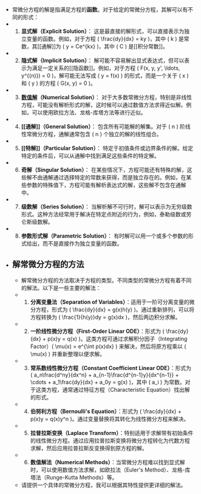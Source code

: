 - 常微分方程的解是指满足方程的**函数**。对于给定的常微分方程，其解可以有不同的形式：
- 1. **显式解（Explicit Solution）**：
   这是最直接的解形式，可以直接表示为独立变量的函数。例如，对于方程 \( \frac{dy}{dx} = ky \)，其中 \( k \) 是常数，其[[通解]]为 \( y = Ce^{kx} \)，其中 \( C \) 是[[积分常数]]。
- 2. **隐式解（Implicit Solution）**：
   解可能不容易解出显式表达式，但可以表示为满足一定关系的[[隐函数]]。例如，对于方程 \( F(x, y, y', \ldots, y^{(n)}) = 0 \)，解可能无法写成 \( y = f(x) \) 的形式，而是一个关于 \( x \) 和 \( y \) 的方程 \( G(x, y) = 0 \)。
- 3. **[数值解]([[常微分方程数值解]])（Numerical Solution）**：
   对于大多数常微分方程，特别是非线性方程，可能没有解析形式的解，这时候可以通过数值方法求得近似解。例如，可以使用欧拉方法、龙格-库塔方法等进行近似。
- 4. **[[通解]]（General Solution）**：
   包含所有可能解的解集。对于 \( n \) 阶线性常微分方程，通解通常包含 \( n \) 个独立的解的线性组合。
- 5. **[[特解]]（Particular Solution）**：
   特定于初值条件或边界条件的解。给定特定的条件后，可以从通解中找到满足这些条件的特定解。
- 6. **奇解（Singular Solution）**：
   在某些情况下，方程可能还有特殊的解，这些解不由通解通过选择特定的常数来获得，而是独立存在的。例如，在某些参数的特殊值下，方程可能有解析表达式的解，这些解不包含在通解中。
- 7. **级数解（Series Solution）**：
   当解析解不可行时，解可以表示为无穷级数形式。这种方法经常用于解决在特定点附近的行为，例如，泰勒级数或劳仑斯级数解。
- 8. **参数形式解（Parametric Solution）**：
   有时解可以用一个或多个参数的形式给出，而不是直接作为独立变量的函数。
- ## 解常微分方程的方法
	- 解常微分方程的方法取决于方程的类型。不同类型的常微分方程有着不同的解法。以下是一些主要的解法：
	- 1. **分离变量法（Separation of Variables）**：适用于一阶可分离变量的微分方程，形式为 \( \frac{dy}{dx} = g(x)h(y) \)。通过重新排列，可以将方程转换为 \( \frac{1}{h(y)}dy = g(x)dx \)，然后两边积分求解。
	- 2. **一阶线性微分方程（First-Order Linear ODE）**：形式为 \( \frac{dy}{dx} + p(x)y = q(x) \)。这类方程可通过求解积分因子（Integrating Factor）\( \mu(x) = e^{\int p(x)dx} \) 来解决，然后将原方程乘以 \( \mu(x) \) 并重新整理以便求解。
	- 3. **常系数线性微分方程（Constant Coefficient Linear ODE）**：形式为 \( a_n\frac{d^ny}{dx^n} + a_{n-1}\frac{d^{n-1}y}{dx^{n-1}} + \cdots + a_1\frac{dy}{dx} + a_0y = g(x) \)，其中 \( a_i \) 为常数。对于这类方程，通常通过特征方程（Characteristic Equation）找出解的形式。
	- 4. **伯努利方程（Bernoulli's Equation）**：形式为 \( \frac{dy}{dx} + p(x)y = q(x)y^n \)。通过变量替换将其转化为线性微分方程来解决。
	- 5. **拉普拉斯变换（Laplace Transform）**：特别适用于求解带有初始条件的线性微分方程。通过应用拉普拉斯变换将微分方程转化为代数方程求解，然后应用拉普拉斯反变换得到原方程的解。
	- 6. **数值解法（Numerical Methods）**：当常微分方程难以找到显式解时，可以使用数值方法求解，如欧拉法（Euler's Method）、龙格-库塔法（Runge-Kutta Methods）等。
	- 请提供一个具体的常微分方程，我可以根据其特性提供更详细的解法。